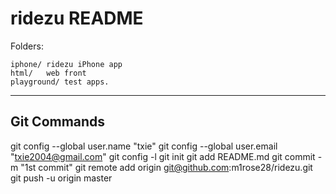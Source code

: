 ridezu README
=============

Folders:

    iphone/	ridezu iPhone app
    html/	web front
    playground/	test apps.

***
Git Commands
------------

 git config --global user.name "txie"
 git config --global user.email "txie2004@gmail.com"
 git config -l
 git init
 git add README.md
 git commit -m "1st commit"
 git remote add origin git@github.com:m1rose28/ridezu.git
 git push -u origin master

